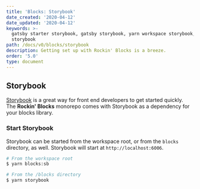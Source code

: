 ```yaml
---
title: 'Blocks: Storybook'
date_created: '2020-04-12'
date_updated: '2020-04-12'
keywords: >-
  gatsby starter storybook, gatsby storybook, yarn workspace storybook, react
  storybook
path: /docs/v0/blocks/storybook
description: Getting set up with Rockin' Blocks is a breeze.
order: '5.0'
type: document
---
```

## Storybook

[Storybook](https://storybook.js.org) is a great way for front end developers to get started quickly. The **Rockin' Blocks** monorepo comes with Storybook as a dependency for your blocks library.

### Start Storybook

Storybook can be started from the workspace root, or from the `blocks` directory, as well. Storybook will start at `http://localhost:6006`.

```bash
# From the workspace root
$ yarn blocks:sb

# From the /blocks directory
$ yarn storybook
```
